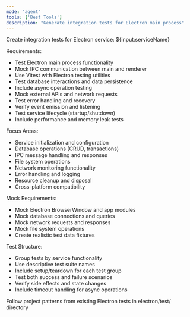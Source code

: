 ```yaml
---
mode: "agent"
tools: ['Best Tools']
description: "Generate integration tests for Electron main process"
---
```


Create integration tests for Electron service: ${input:serviceName}

Requirements:

- Test Electron main process functionality
- Mock IPC communication between main and renderer
- Use Vitest with Electron testing utilities
- Test database interactions and data persistence
- Include async operation testing
- Mock external APIs and network requests
- Test error handling and recovery
- Verify event emission and listening
- Test service lifecycle (startup/shutdown)
- Include performance and memory leak tests

Focus Areas:

- Service initialization and configuration
- Database operations (CRUD, transactions)
- IPC message handling and responses
- File system operations
- Network monitoring functionality
- Error handling and logging
- Resource cleanup and disposal
- Cross-platform compatibility

Mock Requirements:

- Mock Electron BrowserWindow and app modules
- Mock database connections and queries
- Mock network requests and responses
- Mock file system operations
- Create realistic test data fixtures

Test Structure:

- Group tests by service functionality
- Use descriptive test suite names
- Include setup/teardown for each test group
- Test both success and failure scenarios
- Verify side effects and state changes
- Include timeout handling for async operations

Follow project patterns from existing Electron tests in electron/test/ directory
